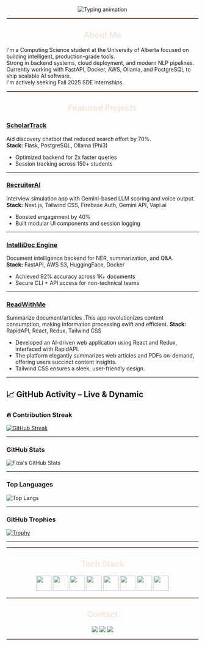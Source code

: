 <!-- Typing Animation (Mocha text color) -->
<p align="center">
  <img src="https://readme-typing-svg.demolab.com?font=Fira+Code&weight=500&pause=1000&color=F5E6DA&center=true&vCenter=true&width=500&lines=Hi%2C+I'm+Saher+Afrin+Khan;Software+Engineer+in+Progress;Building+LLM-integrated+tools+with+impact" alt="Typing animation" />
</p>

<hr style="border: 0.5px solid #e0a899;">

<h2 align="center" style="color:#f5e6da;">About Me</h2>

I'm a Computing Science student at the University of Alberta focused on building intelligent, production-grade tools.  
Strong in backend systems, cloud deployment, and modern NLP pipelines.  
Currently working with FastAPI, Docker, AWS, Ollama, and PostgreSQL to ship scalable AI software.  
I'm actively seeking Fall 2025 SDE internships.

<hr style="border: 0.5px solid #e0a899;">

<h2 align="center" style="color:#f5e6da;">Featured Projects</h2>

### [ScholarTrack](https://github.com/saherafr/ScholarTrack)  
Aid discovery chatbot that reduced search effort by 70%.  
**Stack:** Flask, PostgreSQL, Ollama (Phi3)  
- Optimized backend for 2x faster queries  
- Session tracking across 150+ students

---

### [RecruiterAI](https://github.com/saherafr/preppwise)  
Interview simulation app with Gemini-based LLM scoring and voice output.  
**Stack:** Next.js, Tailwind CSS, Firebase Auth, Gemini API, Vapi.ai  
- Boosted engagement by 40%  
- Built modular UI components and session logging

---

### [IntelliDoc Engine](https://github.com/saherafr/intelli-doc-engine)  
Document intelligence backend for NER, summarization, and Q&A.  
**Stack:** FastAPI, AWS S3, HuggingFace, Docker  
- Achieved 92% accuracy across 1K+ documents  
- Secure CLI + API access for non-technical teams

---

### [ReadWithMe](https://github.com/saherafr/ReadWithMe) 
Summarize document/articles .This app revolutionizes content consumption, making information processing swift and efficient.
**Stack:** RapidAPI, React, Redux, Tailwind CSS 
- Developed an AI-driven web application using React and Redux, interfaced with RapidAPI.
- The platform elegantly summarizes web articles and PDFs on-demand, offering users succinct content insights.
- Tailwind CSS ensures a sleek, user-friendly design. 


---

## 📈 GitHub Activity – Live & Dynamic

### 🔥 Contribution Streak
[![GitHub Streak](https://streak-stats.demolab.com?user=saherafr&theme=tokyonight&hide_border=true)](https://git.io/streak-stats)

---

###  GitHub Stats
![Fiza's GitHub Stats](https://github-readme-stats.vercel.app/api?username=saherafr&show_icons=true&theme=tokyonight&hide_border=true)

---

###  Top Languages
![Top Langs](https://github-readme-stats.vercel.app/api/top-langs/?username=saherafr&layout=compact&theme=tokyonight&hide_border=true)

---

###  GitHub Trophies
[![Trophy](https://github-profile-trophy.vercel.app/?username=saherafr&theme=tokyonight&column=7)](https://github.com/ryo-ma/github-profile-trophy)

---

<hr style="border: 0.5px solid #e0a899;">

<h2 align="center" style="color:#f5e6da;">Tech Stack</h2>

<p align="center">
  <img src="https://cdn.jsdelivr.net/gh/devicons/devicon/icons/python/python-original.svg" width="40" />
  <img src="https://cdn.jsdelivr.net/gh/devicons/devicon/icons/java/java-original.svg" width="40" />
  <img src="https://cdn.jsdelivr.net/gh/devicons/devicon/icons/typescript/typescript-original.svg" width="40" />
  <img src="https://cdn.jsdelivr.net/gh/devicons/devicon/icons/docker/docker-original.svg" width="40" />
  <img src="https://cdn.jsdelivr.net/gh/devicons/devicon/icons/postgresql/postgresql-original.svg" width="40" />
  <img src="https://cdn.jsdelivr.net/gh/devicons/devicon/icons/mongodb/mongodb-original.svg" width="40" />
  <img src="https://cdn.jsdelivr.net/gh/devicons/devicon/icons/fastapi/fastapi-original.svg" width="40" />
  <img src="https://cdn.jsdelivr.net/gh/devicons/devicon/icons/aws/aws-original.svg" width="40" />
</p>

<hr style="border: 0.5px solid #e0a899;">

<h2 align="center" style="color:#f5e6da;">Contact</h2>

<p align="center">
  <a href="https://www.linkedin.com/in/saher-khan-961208216/"><img src="https://img.shields.io/badge/LinkedIn-c58b75?style=flat-square&logo=linkedin&logoColor=white"/></a>
  <a href="https://saherkhan.vercel.app/"><img src="https://img.shields.io/badge/Portfolio-Visit-c58b75?style=flat-square"/></a>
  <a href="mailto:saherafr@ualberta.ca"><img src="https://img.shields.io/badge/Email-Contact-c58b75?style=flat-square&logo=gmail&logoColor=white"/></a>
</p>

<hr style="border: 0.5px solid #e0a899;">


<!--
**saherafr/saherafr** is a ✨ _special_ ✨ repository because its `README.md` (this file) appears on your GitHub profile.

Here are some ideas to get you started:

- 🔭 I’m currently working on ...
- 🌱 I’m currently learning ...
- 👯 I’m looking to collaborate on ...
- 🤔 I’m looking for help with ...
- 💬 Ask me about ...
- 📫 How to reach me: ...
- 😄 Pronouns: ...
- ⚡ Fun fact: ...
-->
